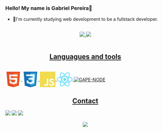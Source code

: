 ### Hello! My name is Gabriel Pereira👋
- 🌱I'm currently studying web development to be a fullstack developer.
<br>

<div align="center">
  <a href="https://github.com/gapesasi">
  <img height="180em" src="https://github-readme-stats.vercel.app/api?username=gapesasi&show_icons=true&theme=dracula&include_all_commits=true&count_private=true"/>
  <img height="180em" src="https://github-readme-stats.vercel.app/api/top-langs/?username=gapesasi&layout=compact&langs_count=7&theme=dracula"/>
</div>
<br>

<div style="display: inline_block">
<h2 align="center">Languagues and tools</h2>
<br>

  <img align="center" alt="GAPE-HTML" height="50" width="50" src="https://raw.githubusercontent.com/devicons/devicon/master/icons/html5/html5-original.svg">
  <img align="center" alt="GAPE-CSS" height="50" width="50" src="https://raw.githubusercontent.com/devicons/devicon/master/icons/css3/css3-original.svg">
  <img align="center" alt="GAPE-Js" height="50" width="50" src="https://raw.githubusercontent.com/devicons/devicon/master/icons/javascript/javascript-plain.svg">
  <img align="center" alt="GAPE-React" height="50" width="50" src="https://raw.githubusercontent.com/devicons/devicon/master/icons/react/react-original.svg">
  <img align="center" alt="GAPE-NODE" height="50" width="50" src="https://cdn.jsdelivr.net/gh/devicons/devicon/icons/nodejs/nodejs-original.svg" />
<br>

<h2 align="center"> Contact </h2>
<div>
  <a href="https://instagram.com/bielbr13" target="_blank"><img src="https://img.shields.io/badge/-Instagram-%23E4405F?style=for-the-badge&logo=instagram&logoColor=white" target="_blank"></a>
  <a href = "mailto:gabrielpe1928@gmail.com"><img src="https://img.shields.io/badge/-Gmail-%23333?style=for-the-badge&logo=gmail&logoColor=white" target="_blank"></a>
  <a href="https://www.linkedin.com/in/gabriel-pereira-santana-010012219" target="_blank"><img src="https://img.shields.io/badge/-LinkedIn-%230077B5?style=for-the-badge&logo=linkedin&logoColor=white" target="_blank"></a> 
</div>
<br>

<div align="center">
  <img width="450" src="https://media.tenor.com/tuvk4qUAcaUAAAAi/baby-yoda-star-wars.gif">
</div>
<br>

</div>
